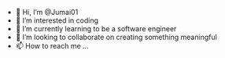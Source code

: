 - 👋 Hi, I’m @Jumai01
- 👀 I’m interested in coding
- 🌱 I’m currently learning to be a software engineer
- 💞️ I’m looking to collaborate on creating something meaningful
- 📫 How to reach me ...

<!---
Jumai01/Jumai01 is a ✨ special ✨ repository because its `README.md` (this file) appears on your GitHub profile.
You can click the Preview link to take a look at your changes.
--->
